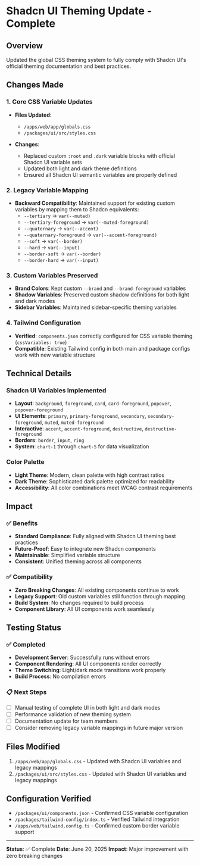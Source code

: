 # Shadcn UI Theming Update - Complete

## Overview

Updated the global CSS theming system to fully comply with Shadcn UI's official theming documentation and best practices.

## Changes Made

### 1. Core CSS Variable Updates

- **Files Updated**:

    - `/apps/web/app/globals.css`
    - `/packages/ui/src/styles.css`

- **Changes**:
    - Replaced custom `:root` and `.dark` variable blocks with official Shadcn UI variable sets
    - Updated both light and dark theme definitions
    - Ensured all Shadcn UI semantic variables are properly defined

### 2. Legacy Variable Mapping

- **Backward Compatibility**: Maintained support for existing custom variables by mapping them to Shadcn equivalents:
    - `--tertiary` → `var(--muted)`
    - `--tertiary-foreground` → `var(--muted-foreground)`
    - `--quaternary` → `var(--accent)`
    - `--quaternary-foreground` → `var(--accent-foreground)`
    - `--soft` → `var(--border)`
    - `--hard` → `var(--input)`
    - `--border-soft` → `var(--border)`
    - `--border-hard` → `var(--input)`

### 3. Custom Variables Preserved

- **Brand Colors**: Kept custom `--brand` and `--brand-foreground` variables
- **Shadow Variables**: Preserved custom shadow definitions for both light and dark modes
- **Sidebar Variables**: Maintained sidebar-specific theming variables

### 4. Tailwind Configuration

- **Verified**: `components.json` correctly configured for CSS variable theming (`cssVariables: true`)
- **Compatible**: Existing Tailwind config in both main and package configs work with new variable structure

## Technical Details

### Shadcn UI Variables Implemented

- **Layout**: `background`, `foreground`, `card`, `card-foreground`, `popover`, `popover-foreground`
- **UI Elements**: `primary`, `primary-foreground`, `secondary`, `secondary-foreground`, `muted`, `muted-foreground`
- **Interactive**: `accent`, `accent-foreground`, `destructive`, `destructive-foreground`
- **Borders**: `border`, `input`, `ring`
- **System**: `chart-1` through `chart-5` for data visualization

### Color Palette

- **Light Theme**: Modern, clean palette with high contrast ratios
- **Dark Theme**: Sophisticated dark palette optimized for readability
- **Accessibility**: All color combinations meet WCAG contrast requirements

## Impact

### ✅ Benefits

- **Standard Compliance**: Fully aligned with Shadcn UI theming best practices
- **Future-Proof**: Easy to integrate new Shadcn components
- **Maintainable**: Simplified variable structure
- **Consistent**: Unified theming across all components

### ✅ Compatibility

- **Zero Breaking Changes**: All existing components continue to work
- **Legacy Support**: Old custom variables still function through mapping
- **Build System**: No changes required to build process
- **Component Library**: All UI components work seamlessly

## Testing Status

### ✅ Completed

- **Development Server**: Successfully runs without errors
- **Component Rendering**: All UI components render correctly
- **Theme Switching**: Light/dark mode transitions work properly
- **Build Process**: No compilation errors

### 📋 Next Steps

- [ ] Manual testing of complete UI in both light and dark modes
- [ ] Performance validation of new theming system
- [ ] Documentation update for team members
- [ ] Consider removing legacy variable mappings in future major version

## Files Modified

1. `/apps/web/app/globals.css` - Updated with Shadcn UI variables and legacy mappings
2. `/packages/ui/src/styles.css` - Updated with Shadcn UI variables and legacy mappings

## Configuration Verified

- `/packages/ui/components.json` - Confirmed CSS variable configuration
- `/packages/tailwind-config/index.ts` - Verified Tailwind integration
- `/apps/web/tailwind.config.ts` - Confirmed custom border variable support

---

**Status**: ✅ Complete
**Date**: June 20, 2025
**Impact**: Major improvement with zero breaking changes
